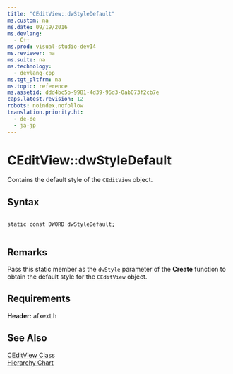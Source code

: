 ```yaml
---
title: "CEditView::dwStyleDefault"
ms.custom: na
ms.date: 09/19/2016
ms.devlang: 
  - C++
ms.prod: visual-studio-dev14
ms.reviewer: na
ms.suite: na
ms.technology: 
  - devlang-cpp
ms.tgt_pltfrm: na
ms.topic: reference
ms.assetid: ddd4bc5b-9981-4d39-96d3-0ab073f2cb7e
caps.latest.revision: 12
robots: noindex,nofollow
translation.priority.ht: 
  - de-de
  - ja-jp
---
```

# CEditView::dwStyleDefault
Contains the default style of the `CEditView` object.  
  
## Syntax  
  
```  
  
static const DWORD dwStyleDefault;  
  
```  
  
## Remarks  
 Pass this static member as the `dwStyle` parameter of the **Create** function to obtain the default style for the `CEditView` object.  
  
## Requirements  
 **Header:** afxext.h  
  
## See Also  
 [CEditView Class](../vs140/CEditView-Class.md)   
 [Hierarchy Chart](../vs140/Hierarchy-Chart.md)